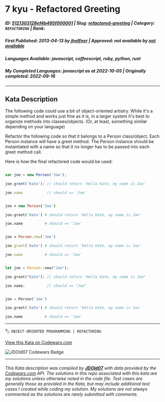 # 7 kyu - Refactored Greeting

##### **ID**: [5121303128ef4b495f000001](https://www.codewars.com/kata/5121303128ef4b495f000001) | **Slug**: [refactored-greeting](https://www.codewars.com/kata/5121303128ef4b495f000001) | **Category**: `REFACTORING` | **Rank**: <span style="color:white">7 kyu</span>

##### **First Published**: 2013-04-13 ***by*** [jhoffner](https://www.codewars.com/users/jhoffner) | **Approved**: *not available* ***by*** [*not available*](*https://www.codewars.com*)

##### **Languages Available**: javascript, coffeescript, ruby, python, rust

##### **My Completed Languages**: javascript ***as at*** 2022-10-05 | **Originally completed**: 2022-09-16

---

## Kata Description


The following code could use a bit of object-oriented artistry. While it's a simple method and works just fine as it is, in a larger system it's best to organize methods into classes/objects. (Or, at least, something similar depending on your language)



Refactor the following code so that it belongs to a Person class/object. Each Person instance will have a greet method. The Person instance should be instantiated with a name so that it no longer has to be passed into each greet method call. 



Here is how the final refactored code would be used:



```javascript

var joe = new Person('Joe');

joe.greet('Kate'); // should return 'Hello Kate, my name is Joe'

joe.name           // should == 'Joe'

```

```coffeescript

joe = new Person('Joe')

joe.greet('Kate') # should return 'Hello Kate, my name is Joe'

joe.name          # should == 'Joe'

```

```ruby

joe = Person.new('Joe')

joe.greet('Kate') # should return 'Hello Kate, my name is Joe'

joe.name          # should == 'Joe'

```

```rust

let joe = Person::new("Joe");

joe.greet("Kate"); // should return "Hello Kate, my name is Joe"

joe.name;          // should == "Joe"

```

```python

joe = Person('Joe')

joe.greet('Kate') # should return 'Hello Kate, my name is Joe'

joe.name          # should == 'Joe'

```

---


🏷 `OBJECT-ORIENTED PROGRAMMING | REFACTORING`


[View this Kata on Codewars.com](https://www.codewars.com/kata/5121303128ef4b495f000001)

![](https://www.codewars.com/users/jdold07/badges/large "JDOld07 Codewars Badge")

---

###### *This Kata description was compiled by [**JDOld07**](https://tpstech.dev) with data provided by the [Codewars.com](https://www.codewars.com) API.  The solutions in this repo associated with this kata are my solutions unless otherwise noted in the code file.  Test cases are generally those as provided in the Kata, but may include additional test cases I created while coding my solution.  My solutions are not always commented as the solutions are rarely submitted with comments.*
